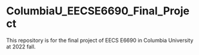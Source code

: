 # ColumbiaU_EECSE6690_Final_Project
This repository is for the final project of EECS E6690 in Columbia University at 2022 fall.
